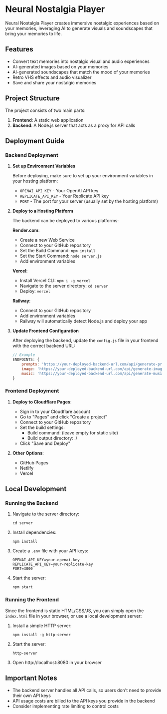 # Neural Nostalgia Player

Neural Nostalgia Player creates immersive nostalgic experiences based on your memories, leveraging AI to generate visuals and soundscapes that bring your memories to life.

## Features

- Convert text memories into nostalgic visual and audio experiences
- AI-generated images based on your memories
- AI-generated soundscapes that match the mood of your memories
- Retro VHS effects and audio visualizer
- Save and share your nostalgic memories

## Project Structure

The project consists of two main parts:

1. **Frontend**: A static web application
2. **Backend**: A Node.js server that acts as a proxy for API calls

## Deployment Guide

### Backend Deployment

1. **Set up Environment Variables**

   Before deploying, make sure to set up your environment variables in your hosting platform:
   - `OPENAI_API_KEY` - Your OpenAI API key
   - `REPLICATE_API_KEY` - Your Replicate API key
   - `PORT` - The port for your server (usually set by the hosting platform)

2. **Deploy to a Hosting Platform**

   The backend can be deployed to various platforms:
   
   **Render.com**:
   - Create a new Web Service
   - Connect to your GitHub repository
   - Set the Build Command: `npm install`
   - Set the Start Command: `node server.js`
   - Add environment variables
   
   **Vercel**:
   - Install Vercel CLI: `npm i -g vercel`
   - Navigate to the server directory: `cd server`
   - Deploy: `vercel`
   
   **Railway**:
   - Connect to your GitHub repository
   - Add environment variables
   - Railway will automatically detect Node.js and deploy your app

3. **Update Frontend Configuration**

   After deploying the backend, update the `config.js` file in your frontend with the correct backend URL:
   
   ```javascript
   // Example
   ENDPOINTS: {
       prompts: 'https://your-deployed-backend-url.com/api/generate-prompts',
       image: 'https://your-deployed-backend-url.com/api/generate-image',
       music: 'https://your-deployed-backend-url.com/api/generate-music'
   }
   ```

### Frontend Deployment

1. **Deploy to Cloudflare Pages**:
   - Sign in to your Cloudflare account
   - Go to "Pages" and click "Create a project"
   - Connect to your GitHub repository
   - Set the build settings:
     - Build command: (leave empty for static site)
     - Build output directory: ./
   - Click "Save and Deploy"

2. **Other Options**:
   - GitHub Pages
   - Netlify
   - Vercel

## Local Development

### Running the Backend

1. Navigate to the server directory:
   ```
   cd server
   ```

2. Install dependencies:
   ```
   npm install
   ```

3. Create a `.env` file with your API keys:
   ```
   OPENAI_API_KEY=your-openai-key
   REPLICATE_API_KEY=your-replicate-key
   PORT=3000
   ```

4. Start the server:
   ```
   npm start
   ```

### Running the Frontend

Since the frontend is static HTML/CSS/JS, you can simply open the `index.html` file in your browser, or use a local development server:

1. Install a simple HTTP server:
   ```
   npm install -g http-server
   ```

2. Start the server:
   ```
   http-server
   ```

3. Open http://localhost:8080 in your browser

## Important Notes

- The backend server handles all API calls, so users don't need to provide their own API keys
- API usage costs are billed to the API keys you provide in the backend
- Consider implementing rate limiting to control costs
